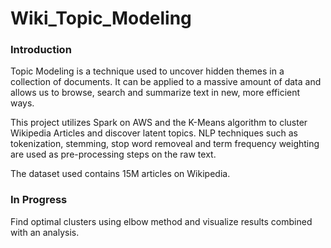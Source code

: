 # Wiki_Topic_Modeling

### Introduction
Topic Modeling is a technique used to uncover hidden themes in a collection of documents. It can be applied to a massive amount of data and allows us to browse, search and summarize text in new, more efficient ways.

This project utilizes Spark on AWS and the K-Means algorithm to cluster Wikipedia Articles and discover latent topics. NLP techniques such as tokenization, stemming, stop word removeal and term frequency weighting are used as pre-processing steps on the raw text.

The dataset used contains 15M articles on Wikipedia.

### In Progress

Find optimal clusters using elbow method and visualize results combined with an analysis.
